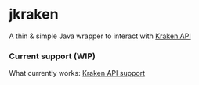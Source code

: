 # jkraken
A thin & simple Java wrapper to interact with [Kraken API](https://www.kraken.com/features/api)

### Current support (WIP)
What currently works: [Kraken API support](https://github.com/rubenafo/jkraken/wiki/API-Support)
